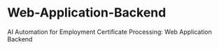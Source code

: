 # Web-Application-Backend
AI Automation for Employment Certificate Processing: Web Application Backend
